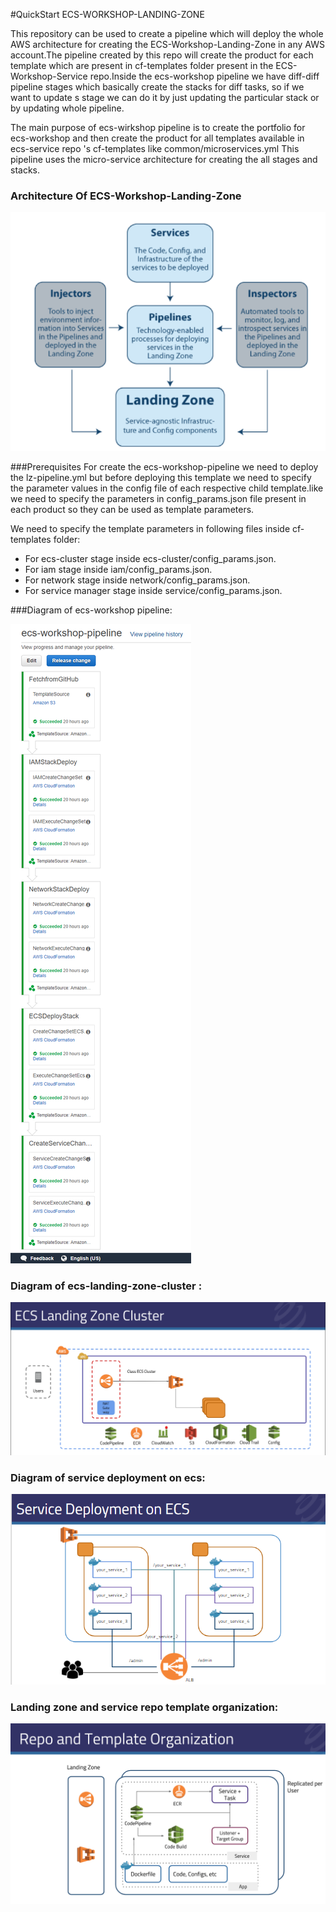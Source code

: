 #QuickStart ECS-WORKSHOP-LANDING-ZONE

This repository can be used to create a pipeline which will deploy the whole AWS architecture for creating the
ECS-Workshop-Landing-Zone in any AWS account.The pipeline created by this repo will create the product for each
template which are present in cf-templates folder present in the ECS-Workshop-Service repo.Inside the ecs-workshop
pipeline we have diff-diff pipeline stages which basically create the stacks for diff tasks, so if we want to update
s stage we can do it by just updating the particular stack or by updating whole pipeline.

The main purpose of ecs-wirkshop pipeline is to create the portfolio for ecs-workshop and then create
the product for all templates available in ecs-service repo 's cf-templates like common/microservices.yml
This pipeline uses the micro-service architecture for creating the all stages and stacks.
 
### Architecture Of  ECS-Workshop-Landing-Zone

![](images/ecs-workshop-lz-arch.png)

###Prerequisites 
For create the ecs-workshop-pipeline we need to deploy the lz-pipeline.yml but before deploying this template
we need to specify the parameter values in the config file of each respective child template.like we need to 
specify the parameters in config_params.json file present in each product so they can be used as template 
parameters.

We need to specify the template parameters in following files inside cf-templates folder:

* For ecs-cluster stage inside ecs-cluster/config_params.json.
* For iam stage inside iam/config_params.json.
* For network stage inside network/config_params.json.
* For service manager stage inside service/config_params.json.


###Diagram of ecs-workshop pipeline:

![](images/aws-amazon-codepipeline.png)


### Diagram of ecs-landing-zone-cluster :

![](images/ecs-cluster.png)

### Diagram of service deployment on ecs:

![](images/service-deploy-on-ecs.png)

### Landing zone and service repo template organization:

![](images/lz-and-service-repo--template-organization.png)
 



 



































